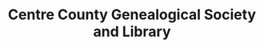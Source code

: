 ---
layout: repo
title: "Centre County Genealogical Society and Library"
id: 14921
permalink: repos/14921/
---